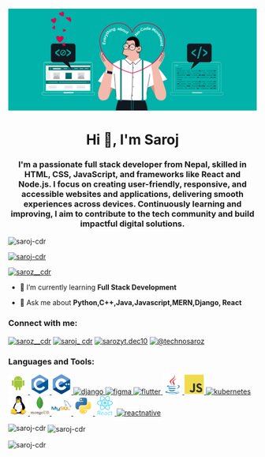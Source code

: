 ![logo](https://github.com/saroj-cdr/saroj-cdr/blob/main/kk.png)

<h1 align="center">Hi 👋, I'm Saroj</h1>
<h3 align="center">I'm a passionate full stack developer from Nepal, skilled in HTML, CSS, JavaScript, and frameworks like React and Node.js. I focus on creating user-friendly, responsive, and accessible websites and applications, delivering smooth experiences across devices. Continuously learning and improving, I aim to contribute to the tech community and build impactful digital solutions.</h3>

<p align="left"> <img src="https://komarev.com/ghpvc/?username=saroj-cdr&label=Profile%20views&color=0e75b6&style=flat" alt="saroj-cdr" /> </p>

<p align="left"> <a href="https://github.com/ryo-ma/github-profile-trophy"><img src="https://github-profile-trophy.vercel.app/?username=saroj-cdr" alt="saroj-cdr" /></a> </p>

<p align="left"> <a href="https://twitter.com/saroz__cdr" target="blank"><img src="https://img.shields.io/twitter/follow/saroz__cdr?logo=twitter&style=for-the-badge" alt="saroz__cdr" /></a> </p>

- 🌱 I’m currently learning **Full Stack Development**

- 💬 Ask me about **Python,C++,Java,Javascript,MERN,Django, React**

<h3 align="left">Connect with me:</h3>
<p align="left">
<a href="https://twitter.com/saroz__cdr" target="blank"><img align="center" src="https://raw.githubusercontent.com/rahuldkjain/github-profile-readme-generator/master/src/images/icons/Social/twitter.svg" alt="saroz__cdr" height="30" width="40" /></a>
<a href="https://linkedin.com/in/saroj_ cdr" target="blank"><img align="center" src="https://raw.githubusercontent.com/rahuldkjain/github-profile-readme-generator/master/src/images/icons/Social/linked-in-alt.svg" alt="saroj_ cdr" height="30" width="40" /></a>
<a href="https://fb.com/sarozyt.dec10" target="blank"><img align="center" src="https://raw.githubusercontent.com/rahuldkjain/github-profile-readme-generator/master/src/images/icons/Social/facebook.svg" alt="sarozyt.dec10" height="30" width="40" /></a>
<a href="https://www.youtube.com/c/@technosaroz" target="blank"><img align="center" src="https://raw.githubusercontent.com/rahuldkjain/github-profile-readme-generator/master/src/images/icons/Social/youtube.svg" alt="@technosaroz" height="30" width="40" /></a>
</p>

<h3 align="left">Languages and Tools:</h3>
<p align="left"> <a href="https://developer.android.com" target="_blank" rel="noreferrer"> <img src="https://raw.githubusercontent.com/devicons/devicon/master/icons/android/android-original-wordmark.svg" alt="android" width="40" height="40"/> </a> <a href="https://www.cprogramming.com/" target="_blank" rel="noreferrer"> <img src="https://raw.githubusercontent.com/devicons/devicon/master/icons/c/c-original.svg" alt="c" width="40" height="40"/> </a> <a href="https://www.w3schools.com/cpp/" target="_blank" rel="noreferrer"> <img src="https://raw.githubusercontent.com/devicons/devicon/master/icons/cplusplus/cplusplus-original.svg" alt="cplusplus" width="40" height="40"/> </a> <a href="https://www.djangoproject.com/" target="_blank" rel="noreferrer"> <img src="https://cdn.worldvectorlogo.com/logos/django.svg" alt="django" width="40" height="40"/> </a> <a href="https://www.figma.com/" target="_blank" rel="noreferrer"> <img src="https://www.vectorlogo.zone/logos/figma/figma-icon.svg" alt="figma" width="40" height="40"/> </a> <a href="https://flutter.dev" target="_blank" rel="noreferrer"> <img src="https://www.vectorlogo.zone/logos/flutterio/flutterio-icon.svg" alt="flutter" width="40" height="40"/> </a> <a href="https://www.java.com" target="_blank" rel="noreferrer"> <img src="https://raw.githubusercontent.com/devicons/devicon/master/icons/java/java-original.svg" alt="java" width="40" height="40"/> </a> <a href="https://developer.mozilla.org/en-US/docs/Web/JavaScript" target="_blank" rel="noreferrer"> <img src="https://raw.githubusercontent.com/devicons/devicon/master/icons/javascript/javascript-original.svg" alt="javascript" width="40" height="40"/> </a> <a href="https://kubernetes.io" target="_blank" rel="noreferrer"> <img src="https://www.vectorlogo.zone/logos/kubernetes/kubernetes-icon.svg" alt="kubernetes" width="40" height="40"/> </a> <a href="https://www.linux.org/" target="_blank" rel="noreferrer"> <img src="https://raw.githubusercontent.com/devicons/devicon/master/icons/linux/linux-original.svg" alt="linux" width="40" height="40"/> </a> <a href="https://www.mongodb.com/" target="_blank" rel="noreferrer"> <img src="https://raw.githubusercontent.com/devicons/devicon/master/icons/mongodb/mongodb-original-wordmark.svg" alt="mongodb" width="40" height="40"/> </a> <a href="https://www.mysql.com/" target="_blank" rel="noreferrer"> <img src="https://raw.githubusercontent.com/devicons/devicon/master/icons/mysql/mysql-original-wordmark.svg" alt="mysql" width="40" height="40"/> </a> <a href="https://www.python.org" target="_blank" rel="noreferrer"> <img src="https://raw.githubusercontent.com/devicons/devicon/master/icons/python/python-original.svg" alt="python" width="40" height="40"/> </a> <a href="https://reactjs.org/" target="_blank" rel="noreferrer"> <img src="https://raw.githubusercontent.com/devicons/devicon/master/icons/react/react-original-wordmark.svg" alt="react" width="40" height="40"/> </a> <a href="https://reactnative.dev/" target="_blank" rel="noreferrer"> <img src="https://reactnative.dev/img/header_logo.svg" alt="reactnative" width="40" height="40"/> </a> </p>

<p><img align="left" src="https://github-readme-stats.vercel.app/api/top-langs?username=saroj-cdr&show_icons=true&locale=en&layout=compact" alt="saroj-cdr" /></p>

<p>&nbsp;<img align="center" src="https://github-readme-stats.vercel.app/api?username=saroj-cdr&show_icons=true&locale=en" alt="saroj-cdr" /></p>

<p><img align="center" src="https://github-readme-streak-stats.herokuapp.com/?user=saroj-cdr&" alt="saroj-cdr" /></p>
